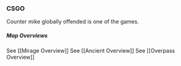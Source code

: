 ### CSGO
Counter mike globally offended is one of the games. 

##### Map Overviews
See [[Mirage Overview]]
See [[Ancient Overview]]
See [[Overpass Overview]]
